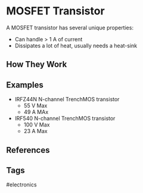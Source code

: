# MOSFET Transistor 

A MOSFET transistor has several unique properties:  

* Can handle > 1 A of current  
* Dissipates a lot of heat, usually needs a heat-sink  

## How They Work

## Examples
* IRFZ44N N-channel TrenchMOS transistor
    * 55 V Max
    * 49 A MAx
* IRF540 N-channel TrenchMOS transistor  
    * 100 V Max
    * 23 A Max

## References
[](https://www.youtube.com/watch?v=DLd5dUychY8)

## Tags
#electronics

